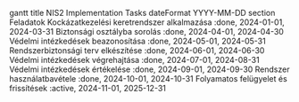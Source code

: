 gantt
    title NIS2 Implementation Tasks
    dateFormat  YYYY-MM-DD
    section Feladatok
    Kockázatkezelési keretrendszer alkalmazása :done, 2024-01-01, 2024-03-31
    Biztonsági osztályba sorolás :done, 2024-04-01, 2024-04-30
    Védelmi intézkedések beazonosítása :done, 2024-05-01, 2024-05-31
    Rendszerbiztonsági terv elkészítése :done, 2024-06-01, 2024-06-30
    Védelmi intézkedések végrehajtása :done, 2024-07-01, 2024-08-31
    Védelmi intézkedések értékelése :done, 2024-09-01, 2024-09-30
    Rendszer használatbavétele :done, 2024-10-01, 2024-10-31
    Folyamatos felügyelet és frissítések :active, 2024-11-01, 2025-12-31
